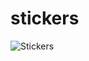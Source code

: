 # stickers
![Stickers](https://github.com/amosjerbi/stickers/assets/23058013/03a0a1d8-e16d-4ef8-9e55-60e915d29e9e)
